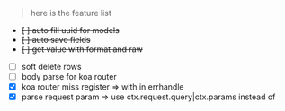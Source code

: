 > here is the feature list

- ~~[ ] auto fill uuid for models~~
- ~~[ ] auto save fields~~
- ~~[ ] get value with format and raw~~
- [ ] soft delete rows
- [ ] body parse for koa router
- [x] koa router miss register => with in errhandle
- [x] parse request param => use ctx.request.query|ctx.params instead of
